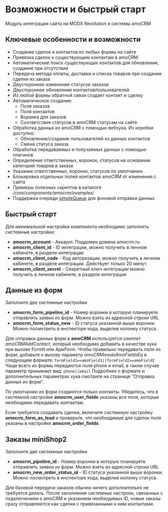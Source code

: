 # Возможности и быстрый старт

Модуль интеграции сайта на MODX Revolution и системы amoCRM

## Ключевые особенности и возможности

* Создание сделок и контактов из любых формы на сайте
* Привязка сделок к существующим контактам в amoCRM
* Автоматические поиск существующих контактов для обновления, создание при отсутствии
* Передача метода оплаты, доставки и списка товаров при создании сделки из заказа
* Двустороннее изменение статусов заказов
* Двустороннее обновление контактов/пользователей
* Из любой формы обратной связи создает контакт и сделку
* Автоматическое создание:
  * Поля заказов
  * Поля контактов
  * Воронка для заказов
  * Соответствие статусов в amoCRM статусам на сайте
* Обработка данных из amoCRM с помощью вебхука. Из коробки доступно:
  * Обновление/создание пользователей из данных контактов
  * Смена статуса заказа
* Обработка передаваемых и получаемых данных с помощью плагинов
* Определение ответственных, воронок, статусов на основании категорий товаров в заказе
* Указание ответственных, воронок, статусов по умолчанию
* Блокировка отдельных полей контактов amoCRM от изменения с сайта
* Примеры полезных скриптов в каталоге _/core/components/amocrm/examples/_
* Поддержка очереди [simpleQueue](https://modstore.pro/packages/utilities/simplequeue) для фоновой отправки данных

## Быстрый старт

Для минимальной настройки компонента необходимо заполнить системные настройки:

* **amocrm_account** - Аккаунт. Поддомен домена amocrm.ru
* **amocrm_client_id** - ID интеграции, можно получить в личном кабинете, в разделе интеграции
* **amocrm_client_code** - Код авторизации, можно получить в личном кабинете, в разделе интеграции.  Действует только 20 минут.
* **amocrm_client_secret** - Секретный ключ интеграции можно получить в личном кабинете, в разделе интеграции

## Данные из форм

Заполните две системные настройки

* **amocrm_form_pipeline_id** - Номер воронки в которую планируете отправлять заявки из форм. Можно взять из адресной строки URL
* **amocrm_form_status_new** - ID статуса указанной выше воронки.  Можно посмотреть в инспекторе кода, выделив колонку статуса.

Для отправки данных форм в **amoCRM** используется сниппет _amoCRMAddContact_, который необходимо добавить в качестве
хука при вызове FormIt или AjaxForm. Чтобы правильно передавать поля из форм, добавьте к вызову параметр
_amoCRMmodxAmoFieldsEq_ в следующем формате:
`formField1==amoField1||formField2==amoField2`
Чаще всего из формы передаются поля phone и email, в таком случае параметр принимает вид:
`phone||email`
Подробнее о формате и дополнительных параметрах хука смотрите на странице "Отправка данных из форм".

По умолчанию из форм создаются только контакты. Убедитесь, что в системной настройке **amocrm_user_fields**  указаны
все поля, которые необходимо передавать контактам.

Если требуется создавать сделки, включите системную настройку **amocrm_form_as_lead** и проверьте, что необходимые
для сделок поля указаны в настройке **amocrm_order_fields**.

## Заказы miniShop2

Заполните две системные настройки

* **amocrm_pipeline_id** - Номер воронки в которую планируете отправлять заявки из форм. Можно взять из адресной строки URL
* **amocrm_new_order_status_id** - ID статуса указанной выше воронки.  Можно посмотреть в инспекторе кода, выделив колонку статуса.

Для базовой передачи заказов обычно ничего дополнительно не требуется делать. После заполнения системных настроек,
связанных с подключением к amoCRM и указанием необходимых ID, новые заказы сразу отправляются как сделки с привязанными к ним контактами.
